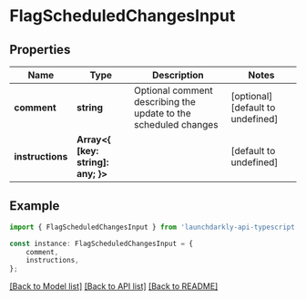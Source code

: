 # FlagScheduledChangesInput


## Properties

Name | Type | Description | Notes
------------ | ------------- | ------------- | -------------
**comment** | **string** | Optional comment describing the update to the scheduled changes | [optional] [default to undefined]
**instructions** | **Array&lt;{ [key: string]: any; }&gt;** |  | [default to undefined]

## Example

```typescript
import { FlagScheduledChangesInput } from 'launchdarkly-api-typescript';

const instance: FlagScheduledChangesInput = {
    comment,
    instructions,
};
```

[[Back to Model list]](../README.md#documentation-for-models) [[Back to API list]](../README.md#documentation-for-api-endpoints) [[Back to README]](../README.md)
